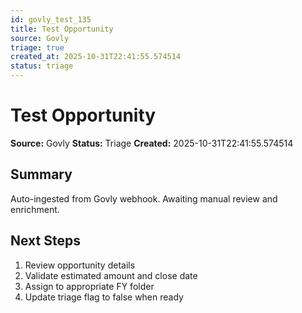 ```yaml
---
id: govly_test_135
title: Test Opportunity
source: Govly
triage: true
created_at: 2025-10-31T22:41:55.574514
status: triage
---
```


# Test Opportunity

**Source:** Govly
**Status:** Triage
**Created:** 2025-10-31T22:41:55.574514

## Summary

Auto-ingested from Govly webhook. Awaiting manual review and enrichment.

## Next Steps

1. Review opportunity details
2. Validate estimated amount and close date
3. Assign to appropriate FY folder
4. Update triage flag to false when ready
